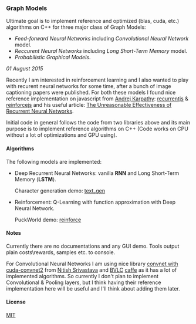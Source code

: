 ### Graph Models

Ultimate goal is to implement reference and optimized (blas, cuda, etc.) algorithms on C++ for three major class of Graph Models:
- *Feed-forward Neural Networks* including *Convolutional Neural Network* model.
- *Reccurent Neural Networks* including *Long Short-Term Memory* model.
- *Probabilistic Graphical Models*.

*01 August 2015*

Recently I am interested in reinforcement learning and I also wanted to play with recurent neural networks for some time, after a bunch of image captioning papers were published. For both these models I found nice reference implementation on javascript from [Andrej Karpathy](https://github.com/karpathy): [recurrentjs](https://github.com/karpathy/recurrentjs) & [reinforcejs](https://github.com/karpathy/reinforcejs) and his useful article: [The Unreasonable Effectiveness of Recurrent Neural Networks](http://karpathy.github.io/2015/05/21/rnn-effectiveness/).

Initial code in general follows the code from two libraries above and its main purpose is to implement reference algorithms on C++ (Code works on CPU without a lot of optimizations and GPU using).

#### Algorithms
The following models are implemented:
- Deep Recurrent Neural Networks: vanilla **RNN** and Long Short-Term Memory (**LSTM**).

  Character generation demo: [text_gen](apps/text_gen.cc)

- Reinforcement: Q-Learning with function approximation with Deep Neural Network.

  PuckWorld demo: [reinforce](apps/reinforce.cc)

#### Notes
Currently there are no documentations and any GUI demo.
Tools output plain costs\rewards, samples etc. to console.

For Convolutional Neural Networks I am using nice library [convnet with cuda-convnet2](https://github.com/TorontoDeepLearning/convnet) from [Nitish Srivastava](https://github.com/nitishsrivastava) and [BVLC](http://bvlc.eecs.berkeley.edu/) [caffe](https://github.com/BVLC/caffe/) as it has a lot of implemented algorithms.
So currently I don't plan to implement Convolutional & Pooling layers, but I think having their reference implementation here will be useful and I'll think about adding them later.

#### License
[MIT](license.txt)

